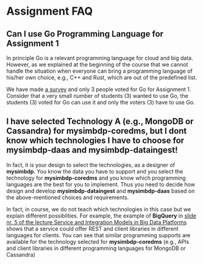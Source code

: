 # Assignment FAQ

## Can I use Go Programming Language for Assignment 1

In principle Go is a relevant programming language for cloud and big data. However, as we explained at the beginning of the course that we cannot handle the situation when everyone can bring a programming language of his/her own choice, e.g., C++ and Rust, which are out of the predefined list.

We have made [a survey](https://mycourses.aalto.fi/mod/questionnaire/view.php?id=491474) and only 3 people voted for Go for Assignment 1. Consider that a very small number of students (3) wanted to use Go, the students (3) voted for Go can use it and only the voters (3) have to use Go.

## I have selected Technology A (e.g., MongoDB or Cassandra) for **mysimbdp-coredms**, but I dont know   which technologies I have to choose for **mysimbdp-daas** and **mysimbdp-dataingest**!

In fact, it is your design to select the technologies, as a designer of **mysimbdp**. You know the data you have to support and you select the technology for **mysimbdp-coredms** and you know which programming languages are the best for you to implement. Thus you need to decide how design and develop **mysimbdp-dataingest** and **mysimbdp-daas** based on the above-mentioned choices and requirements.

In fact, in course, we do not teach which technologies in this case but we explain different possiblities. For example, the example of **BigQuery** in [slide nr. 5 of the lecture Service and Integration Models in Big Data Platforms](https://mycourses.aalto.fi/pluginfile.php/1068496/mod_page/content/5/module1-lecture3-0-integrationbdp-v0.1.pdf)  shows that a service could offer REST and client libraries in different languages for clients. You can see that similar programming supports are available for the technology selected for **mysimbdp-coredms** (e.g., APIs and client libraries in different programming languages for MongoDB or Cassandra) 
